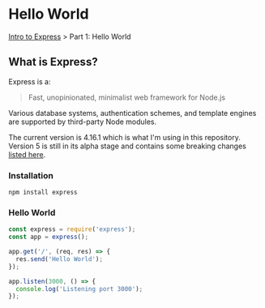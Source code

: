 # Hello World
[Intro to Express](https://github.com/Cynicollision/express-demo) > Part 1: Hello World

## What is Express?
Express is a:
> Fast, unopinionated, minimalist web framework for Node.js

Various database systems, authentication schemes, and template engines are supported by third-party Node modules.

The current version is 4.16.1 which is what I'm using in this repository. Version 5 is still in its alpha stage and contains some breaking changes [listed here](https://expressjs.com/en/guide/migrating-5.html).

### Installation

```
npm install express
````

### Hello World

```javascript
const express = require('express');
const app = express();

app.get('/', (req, res) => { 
  res.send('Hello World');
});

app.listen(3000, () => {
  console.log('Listening port 3000');
});
```